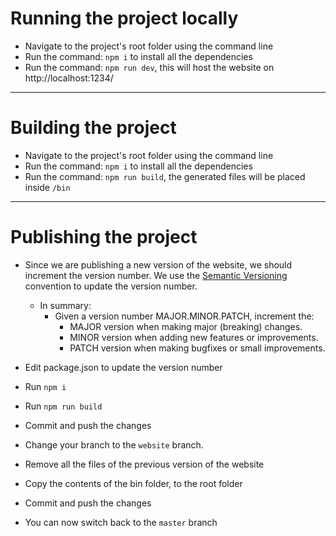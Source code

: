# Running the project locally
- Navigate to the project's root folder using the command line
- Run the command: `npm i` to install all the dependencies
- Run the command: `npm run dev`, this will host the website on http://localhost:1234/
---

# Building the project
- Navigate to the project's root folder using the command line
- Run the command: `npm i` to install all the dependencies
- Run the command: `npm run build`, the generated files will be placed inside `/bin`
---

# Publishing the project
- Since we are publishing a new version of the website, we should increment the version number. We use the [Semantic Versioning](https://semver.org/) convention to update the version number.
    - In summary:
      - Given a version number MAJOR.MINOR.PATCH, increment the:
        - MAJOR version when making major (breaking) changes.
        - MINOR version when adding new features or improvements.
        - PATCH version when making bugfixes or small improvements.


- Edit package.json to update the version number
- Run `npm i`
- Run `npm run build`
- Commit and push the changes
- Change your branch to the `website` branch.
- Remove all the files of the previous version of the website
- Copy the contents of the bin folder, to the root folder
- Commit and push the changes
- You can now switch back to the `master` branch
